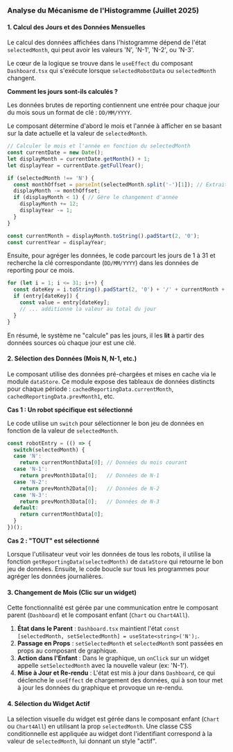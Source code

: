 ### Analyse du Mécanisme de l'Histogramme (Juillet 2025)

#### 1. Calcul des Jours et des Données Mensuelles

Le calcul des données affichées dans l'histogramme dépend de l'état `selectedMonth`, qui peut avoir les valeurs 'N', 'N-1', 'N-2', ou 'N-3'.

Le cœur de la logique se trouve dans le `useEffect` du composant `Dashboard.tsx` qui s'exécute lorsque `selectedRobotData` ou `selectedMonth` changent.

**Comment les jours sont-ils calculés ?**

Les données brutes de reporting contiennent une entrée pour chaque jour du mois sous un format de clé : `DD/MM/YYYY`.

Le composant détermine d'abord le mois et l'année à afficher en se basant sur la date actuelle et la valeur de `selectedMonth`.

```typescript
// Calculer le mois et l'année en fonction du selectedMonth
const currentDate = new Date();
let displayMonth = currentDate.getMonth() + 1;
let displayYear = currentDate.getFullYear();

if (selectedMonth !== 'N') {
  const monthOffset = parseInt(selectedMonth.split('-')[1]); // Extrait 1, 2, ou 3 de 'N-1', etc.
  displayMonth -= monthOffset;
  if (displayMonth < 1) { // Gère le changement d'année
    displayMonth += 12;
    displayYear -= 1;
  }
}

const currentMonth = displayMonth.toString().padStart(2, '0');
const currentYear = displayYear;
```

Ensuite, pour agréger les données, le code parcourt les jours de 1 à 31 et recherche la clé correspondante (`DD/MM/YYYY`) dans les données de reporting pour ce mois.

```typescript
for (let i = 1; i <= 31; i++) {
  const dateKey = i.toString().padStart(2, '0') + '/' + currentMonth + '/' + currentYear;
  if (entry[dateKey]) {
    const value = entry[dateKey];
    // ... additionne la valeur au total du jour
  }
}
```

En résumé, le système ne "calcule" pas les jours, il les **lit** à partir des données sources où chaque jour est une clé.

#### 2. Sélection des Données (Mois N, N-1, etc.)

Le composant utilise des données pré-chargées et mises en cache via le module `dataStore`. Ce module expose des tableaux de données distincts pour chaque période : `cachedReportingData.currentMonth`, `cachedReportingData.prevMonth1`, etc.

**Cas 1 : Un robot spécifique est sélectionné**

Le code utilise un `switch` pour sélectionner le bon jeu de données en fonction de la valeur de `selectedMonth`.

```typescript
const robotEntry = (() => {
  switch(selectedMonth) {
  case 'N':
    return currentMonthData[0]; // Données du mois courant
  case 'N-1':
    return prevMonth1Data[0];   // Données de N-1
  case 'N-2':
    return prevMonth2Data[0];   // Données de N-2
  case 'N-3':
    return prevMonth3Data[0];   // Données de N-3
  default:
    return currentMonthData[0];
  }
})();
```

**Cas 2 : "TOUT" est sélectionné**

Lorsque l'utilisateur veut voir les données de tous les robots, il utilise la fonction `getReportingData(selectedMonth)` de `dataStore` qui retourne le bon jeu de données. Ensuite, le code boucle sur tous les programmes pour agréger les données journalières.

#### 3. Changement de Mois (Clic sur un widget)

Cette fonctionnalité est gérée par une communication entre le composant parent (`Dashboard`) et le composant enfant (`Chart` ou `Chart4All`).

1.  **État dans le Parent** : `Dashboard.tsx` maintient l'état `const [selectedMonth, setSelectedMonth] = useState<string>('N');`.
2.  **Passage en Props** : `setSelectedMonth` et `selectedMonth` sont passées en props au composant de graphique.
3.  **Action dans l'Enfant** : Dans le graphique, un `onClick` sur un widget appelle `setSelectedMonth` avec la nouvelle valeur (ex: 'N-1').
4.  **Mise à Jour et Re-rendu** : L'état est mis à jour dans `Dashboard`, ce qui déclenche le `useEffect` de chargement des données, qui à son tour met à jour les données du graphique et provoque un re-rendu.

#### 4. Sélection du Widget Actif

La sélection visuelle du widget est gérée dans le composant enfant (`Chart` ou `Chart4All`) en utilisant la prop `selectedMonth`. Une classe CSS conditionnelle est appliquée au widget dont l'identifiant correspond à la valeur de `selectedMonth`, lui donnant un style "actif".
